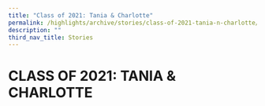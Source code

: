 ```yaml
---
title: "Class of 2021: Tania & Charlotte"
permalink: /highlights/archive/stories/class-of-2021-tania-n-charlotte/
description: ""
third_nav_title: Stories
---
```

# CLASS OF 2021: TANIA & CHARLOTTE
